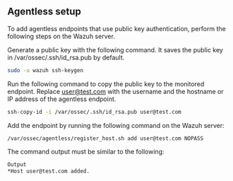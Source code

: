 
## Agentless setup
To add agentless endpoints that use public key authentication, perform the following steps on the Wazuh server.

Generate a public key with the following command. It saves the public key in /var/ossec/.ssh/id_rsa.pub by default.
```bash
sudo -u wazuh ssh-keygen
```

Run the following command to copy the public key to the monitored endpoint. Replace user@test.com with the username and the hostname or IP address of the agentless endpoint.
```bash
ssh-copy-id -i /var/ossec/.ssh/id_rsa.pub user@test.com
```
Add the endpoint by running the following command on the Wazuh server:

```bash
/var/ossec/agentless/register_host.sh add user@test.com NOPASS
```
The command output must be similar to the following:
```bash
Output
*Host user@test.com added.
```